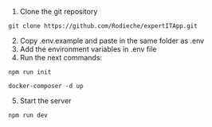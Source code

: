 1. Clone the git repository
```
git clone https://github.com/Rodieche/expertITApp.git
```
2. Copy .env.example and paste in the same folder as .env
3. Add the environment variables in .env file  
4. Run the next commands:
```
npm run init
```
```
docker-composer -d up
```
5. Start the server
```
npm run dev
```
